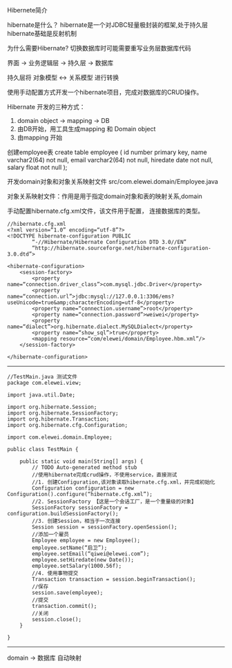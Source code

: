 Hibernete简介

hibernate是什么？
hibernate是一个对JDBC轻量极封装的框架,处于持久层
hibernate基础是反射机制

为什么需要Hibernate?
切换数据库时可能需要重写业务层数据库代码


界面 -> 业务逻辑层 -> 持久层 -> 数据库

持久层将 对象模型 <-> 关系模型 进行转换


使用手动配置方式开发一个hibernate项目，完成对数据库的CRUD操作。

Hibernate 开发的三种方式：  
1. domain object -> mapping -> DB  
2. 由DB开始，用工具生成mapping 和 Domain object  
3. 由mapping 开始  


创建employee表
create table employee (
id number primary key,
name varchar2(64) not null,
email varchar2(64) not null,
hiredate date not null,
salary float not null
);


开发domain对象和对象关系映射文件
src/com.elewei.domain/Employee.java

对象关系映射文件：作用是用于指定domain对象和表的映射关系,domain

手动配置hibernate.cfg.xml文件，该文件用于配置， 连接数据库的类型。

	//hibernate.cfg.xml
	<?xml version=“1.0” encoding=“utf-8”?>
	<!DOCTYPE hibernate-configuration PUBLIC
	        “-//Hibernate/Hibernate Configuration DTD 3.0//EN”
	        “http://hibernate.sourceforge.net/hibernate-configuration-3.0.dtd”>
	        
	<hibernate-configuration>
		<session-factory>
			<property name=“connection.driver_class”>com.mysql.jdbc.Driver</property>
			<property name=“connection.url”>jdbc:mysql://127.0.0.1:3306/ems?useUnicode=true&amp;characterEncoding=utf-8</property>
			<property name=“connection.username”>root</property>
			<property name=“connection.password”>weiwei</property>
			<property name=“dialect”>org.hibernate.dialect.MySQLDialect</property>		
			<property name=“show_sql”>true</property>
			<mapping resource=“com/elewei/domain/Employee.hbm.xml”/>
		</session-factory>
		
	</hibernate-configuration>


-----

	//TestMain.java 测试文件
	package com.elewei.view;
	
	import java.util.Date;
	
	import org.hibernate.Session;
	import org.hibernate.SessionFactory;
	import org.hibernate.Transaction;
	import org.hibernate.cfg.Configuration;
	
	import com.elewei.domain.Employee;
	
	public class TestMain {
	
		public static void main(String[] args) {
			// TODO Auto-generated method stub
			//使用hibernate完成crud操作，不使用service，直接测试
			//1. 创建Configuration,该对象读取hibernate.cfg.xml，并完成初始化
			Configuration configuration = new Configuration().configure(“hibernate.cfg.xml”);
			//2. SessionFactory 【这是一个会话工厂，是一个重量级的对象】
			SessionFactory sessionFactory = configuration.buildSessionFactory();
			//3. 创建Session，相当于一次连接
			Session session = sessionFactory.openSession();
			//添加一个雇员
			Employee employee = new Employee();
			employee.setName(“启卫”);
			employee.setEmail(“qiwei@elewei.com”);
			employee.setHiredate(new Date());
			employee.setSalary(1000.56f);
			//4. 使用事物提交
			Transaction transaction = session.beginTransaction();
			//保存
			session.save(employee);
			//提交
			transaction.commit();
			//关闭
			session.close();
		}
	
	}






------

domain -> 数据库 自动映射









